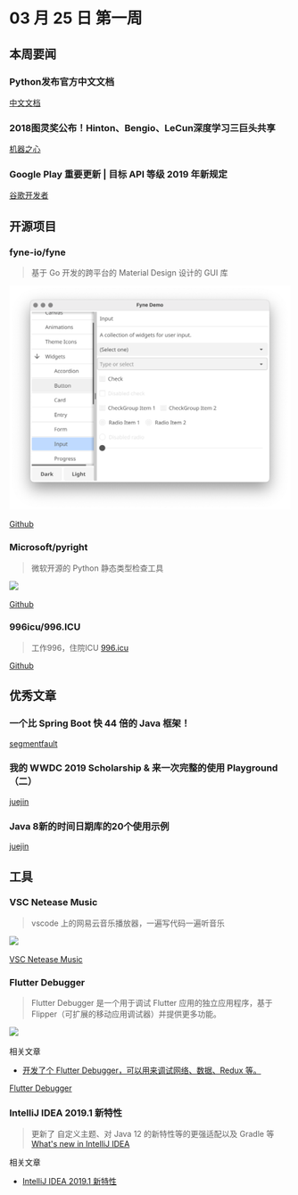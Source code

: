 # 03 月 25 日 第一周

## 本周要闻

### Python发布官方中文文档

[中文文档](https://docs.python.org/zh-cn)

### 2018图灵奖公布！Hinton、Bengio、LeCun深度学习三巨头共享

[机器之心](https://www.jiqizhixin.com/articles/19032701)

### Google Play 重要更新 | 目标 API 等级 2019 年新规定

[谷歌开发者](https://mp.weixin.qq.com/s?__biz=MzAwODY4OTk2Mg==&mid=2652048822&idx=1&sn=b2bd68ca43a9c242f249dcf9b252fddb&chksm=808cadf3b7fb24e5f760d4c3d93ce2b68bf1bed9007d0815a2e44f62398f160aa2df3bdafb87&mpshare=1&scene=23&srcid=0329LGHseWYcFENaTUYoQANG#rd)

## 开源项目

### fyne-io/fyne

<Badge text="Go" type="tip" vertical="middle"/>

> 基于 Go 开发的跨平台的 Material Design 设计的 GUI 库

![](https://github.com/fyne-io/fyne/raw/master/img/widgets-light.png)

[Github](https://github.com/fyne-io/fyne)

### Microsoft/pyright

<Badge text="Python" type="tip" vertical="middle"/>

> 微软开源的 Python 静态类型检查工具

![](https://github.com/Microsoft/pyright/raw/master/docs/img/PyrightLarge.png)

[Github](https://github.com/Microsoft/pyright)

### 996icu/996.ICU

<Badge text="Python" type="tip" vertical="middle"/>

> 工作996，住院ICU [996.icu](https://996.icu/#/zh_CN)

[Github](https://github.com/996icu/996.ICU)

## 优秀文章

### 一个比 Spring Boot 快 44 倍的 Java 框架！

[segmentfault](https://segmentfault.com/a/1190000018640630)

### 我的 WWDC 2019 Scholarship & 来一次完整的使用 Playground（二）

[juejin](https://juejin.im/post/5c972b165188252d6458309a)

### Java 8新的时间日期库的20个使用示例

[juejin](https://juejin.im/post/5c9ae4cc6fb9a070aa5cfef2)

## 工具

### VSC Netease Music

> vscode 上的网易云音乐播放器，一遍写代码一遍听音乐

![](https://user-images.githubusercontent.com/26399680/50915155-240ae880-1473-11e9-91b6-731183a6b26a.gif)

[VSC Netease Music](https://marketplace.visualstudio.com/items?itemName=nondanee.vsc-netease-music)

### Flutter Debugger

> Flutter Debugger 是一个用于调试 Flutter 应用的独立应用程序，基于 Flipper（可扩展的移动应用调试器）并提供更多功能。

![](https://flutter-debugger.blankapp.org/icon.png)

相关文章 

- [开发了个 Flutter Debugger，可以用来调试网络、数据、Redux 等。](https://www.v2ex.com/t/549310)

[Flutter Debugger](https://flutter-debugger.blankapp.org)

### IntelliJ IDEA 2019.1 新特性  
> 更新了 自定义主题、对 Java 12 的新特性等的更强适配以及 Gradle 等 
[What's new in IntelliJ IDEA](https://www.jetbrains.com/idea/whatsnew/)  

相关文章 

- [IntelliJ IDEA 2019.1 新特性](https://juejin.im/post/5c9c3f70e51d45145b4308f8#heading-8)
